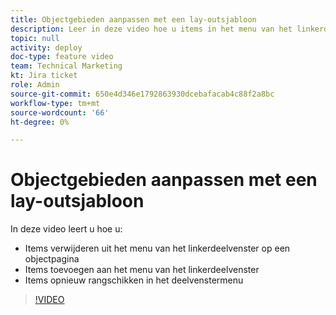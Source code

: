 ```yaml
---
title: Objectgebieden aanpassen met een lay-outsjabloon
description: Leer in deze video hoe u items in het menu van het linkerdeelvenster kunt toevoegen, verwijderen en opnieuw rangschikken met behulp van een lay-outsjabloon.
topic: null
activity: deploy
doc-type: feature video
team: Technical Marketing
kt: Jira ticket
role: Admin
source-git-commit: 650e4d346e1792863930dcebafacab4c88f2a8bc
workflow-type: tm+mt
source-wordcount: '66'
ht-degree: 0%

---
```


# Objectgebieden aanpassen met een lay-outsjabloon

In deze video leert u hoe u:

* Items verwijderen uit het menu van het linkerdeelvenster op een objectpagina
* Items toevoegen aan het menu van het linkerdeelvenster
* Items opnieuw rangschikken in het deelvenstermenu

>[!VIDEO](https://video.tv.adobe.com/v/335075/?quality=12&learn=on)
